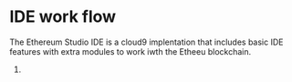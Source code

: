 # IDE work flow

The Ethereum Studio IDE is a cloud9 implentation that includes basic IDE features with extra modules to work iwth the Etheeu blockchain.





1. 

